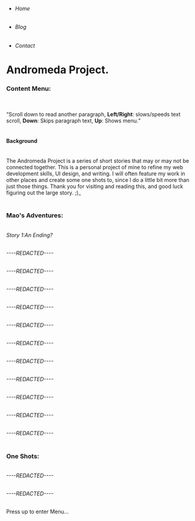 <div class="wrapper">
<div class="menu" id="menu1" onclick="javascript: this.classList.toggle('active');">
  <i class="line">
    <ul class="nav">
      <li><h6><a style="text-decoration:none" href="#" class="glitch" data-glitch="Home"><h6>Home</b></a></li>
      <li><h6><a style="text-decoration:none" href="#" class="glitch" data-glitch="Blog"><h6>Blog</b></a></li>
		<li><h6><a style="text-decoration:none" href="#" class="glitch" data-glitch="Contact"><h6>Contact</b></a></li>
    </ul>
  </i><i class="line"></i><i class="line"></i>
</div>
<main id="book">

<!-- Additional things for writings:
- <b> = orange bold
- <q> = quote green
- <h7> = Low opacity
- #### = Slightly larger Text
- ### = Very large Text
- </br> = Line break
- <a style="text-decoration:none" href="#" class="glitch" data-glitch="Text here"><i>Text Here </i></a> = Linked Text
 -->

<!-- Start of the Text -->

<div>
	
# <b>Andromeda</b> Project. <!-- Title of Project -->

### Content Menu: <!-- Title of Series -->

</br></br><h7><q>Scroll down to read another paragraph, <b>Left/Right</b>: slows/speeds text scroll, <b>Down</b>: Skips paragraph text, <b>Up</b>: Shows menu.</q></h7> <!-- Interface instructions -->

</div>

#### </br><b>Background</b>

<!-- Content -->

</br>The Andromeda Project is a series of short stories that may or may not be connected together. This is a personal project of mine to refine my web development skills, UI design, and writing. I will often feature my work in other places and create some one shots to, since I do a little bit more than just those things. Thank you for visiting and reading this, and good luck figuring out the large story. ;)\_

### </br><b>Mao's Adventures:</b>

</br><a style="text-decoration:none" href="#" class="glitch" data-glitch="Story 1:An Ending?"><i>Story 1:An Ending?</i></a>

</br><a style="text-decoration:none" href="#" class="glitch" data-glitch="----REDACTED----"><i>----REDACTED----</i></a>

</br><a style="text-decoration:none" href="#" class="glitch" data-glitch="----REDACTED----"><i>----REDACTED----</i></a>

</br><a style="text-decoration:none" href="#" class="glitch" data-glitch="----REDACTED----"><i>----REDACTED----</i></a>

</br><a style="text-decoration:none" href="#" class="glitch" data-glitch="----REDACTED----"><i>----REDACTED----</i></a>

</br><a style="text-decoration:none" href="#" class="glitch" data-glitch="----REDACTED----"><i>----REDACTED----</i></a>

</br><a style="text-decoration:none" href="#" class="glitch" data-glitch="----REDACTED----"><i>----REDACTED----</i></a>

</br><a style="text-decoration:none" href="#" class="glitch" data-glitch="----REDACTED----"><i>----REDACTED----</i></a>

</br><a style="text-decoration:none" href="#" class="glitch" data-glitch="----REDACTED----"><i>----REDACTED----</i></a>

</br><a style="text-decoration:none" href="#" class="glitch" data-glitch="----REDACTED----"><i>----REDACTED----</i></a>

</br><a style="text-decoration:none" href="#" class="glitch" data-glitch="----REDACTED----"><i>----REDACTED----</i></a>

</br><a style="text-decoration:none" href="#" class="glitch" data-glitch="----REDACTED----"><i>----REDACTED----</i></a>

### </br><b>One Shots:</b>

</br><a style="text-decoration:none" href="#" class="glitch" data-glitch="----REDACTED----"><i>----REDACTED----</i></a>

</br><a style="text-decoration:none" href="#" class="glitch" data-glitch="----REDACTED----"><i>----REDACTED----</i></a>

<!-- End of Text -->

</br><h7>Press up to enter Menu…</h7>

</main>
</div>

<div class="progress"></div>
